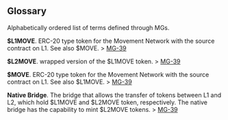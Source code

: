 ## Glossary

Alphabetically ordered list of terms defined through MGs.

**\$L1MOVE**. 
ERC-20 type token for the Movement Network with the source contract on L1. See also \$MOVE. > [MG-39](./MG/mg-39/README.md)

**\$L2MOVE**. 
wrapped version of the \$L1MOVE token. > [MG-39](./MG/mg-39/README.md)

**\$MOVE**.
ERC-20 type token for the Movement Network with the source contract on L1. See also \$L1MOVE. > [MG-39](./MG/mg-39/README.md)

**Native Bridge**.
The bridge that allows the transfer of tokens between L1 and L2, which hold \$L1MOVE and \$L2MOVE token, respectively. The native bridge has the capability to mint \$L2MOVE tokens. > [MG-39](./MG/mg-39/README.md)
